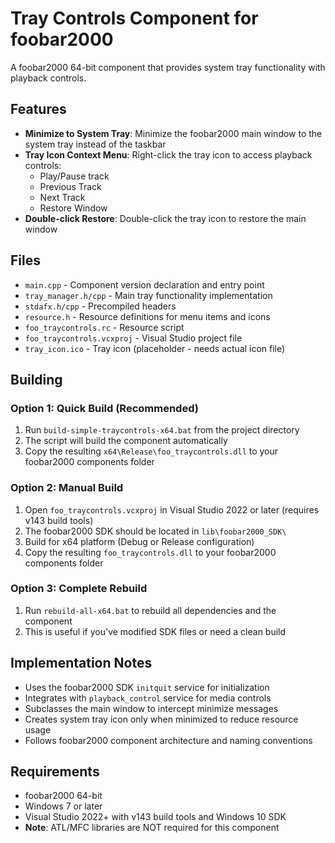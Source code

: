 # Tray Controls Component for foobar2000

A foobar2000 64-bit component that provides system tray functionality with playback controls.

## Features

- **Minimize to System Tray**: Minimize the foobar2000 main window to the system tray instead of the taskbar
- **Tray Icon Context Menu**: Right-click the tray icon to access playback controls:
  - Play/Pause track
  - Previous Track
  - Next Track
  - Restore Window
- **Double-click Restore**: Double-click the tray icon to restore the main window

## Files

- `main.cpp` - Component version declaration and entry point
- `tray_manager.h/cpp` - Main tray functionality implementation
- `stdafx.h/cpp` - Precompiled headers
- `resource.h` - Resource definitions for menu items and icons
- `foo_traycontrols.rc` - Resource script
- `foo_traycontrols.vcxproj` - Visual Studio project file
- `tray_icon.ico` - Tray icon (placeholder - needs actual icon file)

## Building

### Option 1: Quick Build (Recommended)
1. Run `build-simple-traycontrols-x64.bat` from the project directory
2. The script will build the component automatically
3. Copy the resulting `x64\Release\foo_traycontrols.dll` to your foobar2000 components folder

### Option 2: Manual Build
1. Open `foo_traycontrols.vcxproj` in Visual Studio 2022 or later (requires v143 build tools)
2. The foobar2000 SDK should be located in `lib\foobar2000_SDK\`
3. Build for x64 platform (Debug or Release configuration)
4. Copy the resulting `foo_traycontrols.dll` to your foobar2000 components folder

### Option 3: Complete Rebuild
1. Run `rebuild-all-x64.bat` to rebuild all dependencies and the component
2. This is useful if you've modified SDK files or need a clean build

## Implementation Notes

- Uses the foobar2000 SDK `initquit` service for initialization
- Integrates with `playback_control` service for media controls
- Subclasses the main window to intercept minimize messages
- Creates system tray icon only when minimized to reduce resource usage
- Follows foobar2000 component architecture and naming conventions

## Requirements

- foobar2000 64-bit
- Windows 7 or later
- Visual Studio 2022+ with v143 build tools and Windows 10 SDK
- **Note**: ATL/MFC libraries are NOT required for this component
